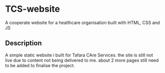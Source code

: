 # TCS-website
A cooperate website for a healthcare organisation built with HTML, CSS and JS

## Description
A simple static website i built for Tafara CAre Services. the site is still not live due to content not being delivered to me. about 2 more pages still need to be added to finalise the project.


